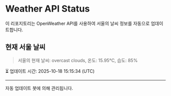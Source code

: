 
# Weather API Status

이 리포지토리는 OpenWeather API를 사용하여 서울의 날씨 정보를 자동으로 업데이트합니다.

## 현재 서울 날씨
> 서울의 현재 날씨: overcast clouds, 온도: 15.95°C, 습도: 85%

⏳ 업데이트 시간: 2025-10-18 15:15:34 (UTC)

---
자동 업데이트 봇에 의해 관리됩니다.
